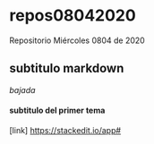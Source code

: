 # repos08042020
Repositorio Miércoles 0804 de 2020
## subtitulo markdown
*bajada*
####  subtitulo del primer tema ####
[link] https://stackedit.io/app#

